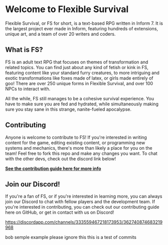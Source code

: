 # Welcome to Flexible Survival
Flexible Survival, or FS for short, is a text-based RPG written in Inform 7. It is the largest project ever made in Inform, featuring hundreds of extensions, unique art, and a team of over 20 writers and coders.

## What is FS?
FS is an adult text RPG that focuses on themes of transformation and related topics. You can find just about any kind of fetish or kink in FS, featuring content like your standard furry creatures, to more intriguing and exotic transformations like foxes made of latex, or girls made entirely of goo! There are over 250 unique forms in Flexible Survival, and over 100 NPCs to interact with.

All the while, FS still manages to be a cohesive survival experience. You have to make sure you are fed and hydrated, while simultaneously making sure you stay sane in this strange, nanite-fueled apocalypse.

## Contributing
Anyone is welcome to contribute to FS! If you're interested in writing content for the game, editing existing content, or programming new systems and mechanics, there's more than likely a place for you on the team! Feel free to fork this repo and make any changes you want. To chat with the other devs, check out the discord link below!

**[See the contribution guide here for more info](../master/CONTRIBUTING.md)**

## Join our Discord!
If you're a fan of FS, or if you're interested in learning more, you can always join our Discord to chat with fellow players and the development team. If you're interested in contributing, you can check out our contributing guide here on GitHub, or get in contact with us on Discord!

https://discordapp.com/channels/333559467218173953/362740874683219968

bob semple example please ignore this this is a test of commits
